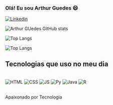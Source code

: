 ### Olá! Eu sou Arthur Guedes 😄

[![Linkedin](https://img.shields.io/badge/LinkedIn-0077B5?style=for-the-badge&logo=linkedin&logoColor=white)](https://www.linkedin.com/in/arthur-guedes-b20099286/)

![Arthur GUedes GitHub stats](https://github-readme-stats.vercel.app/api?username=Mister-Guedes&show_icons=true&theme=radical)

![Top Langs](https://github-readme-stats.vercel.app/api/top-langs/?username=Mister-Guedes&layout=compact)

![Top Langs](https://github-readme-stats.vercel.app/api/top-langs/?username=Mister-Guedes&hide_progress=true)


## Tecnologias que uso no meu dia

<div style="display: inline_block"><br/>
    <img align="center" alt="HTML" src="https://img.shields.io/badge/HTML-239120?style=for-the-badge&logo=html5&logoColor=white"/>
    <img align="center" alt="CSS" src="https://img.shields.io/badge/CSS-239120?&style=for-the-badge&logo=css3&logoColor=white"/>
    <img align="center" alt="JS" src="https://img.shields.io/badge/JavaScript-F7DF1E?style=for-the-badge&logo=javascript&logoColor=black"/>
    <img align="center" alt="Py" src="https://img.shields.io/badge/Python-14354C?style=for-the-badge&logo=python&logoColor=white"/>
    <img align="center" alt="Java" src="https://img.shields.io/badge/Java-ED8B00?style=for-the-badge&logo=openjdk&logoColor=white"/>
    <img align="center" alt="R" src="https://img.shields.io/badge/R-276DC3?style=for-the-badge&logo=r&logoColor=white" />
</div><br/>

Apaixonado por Tecnologia
